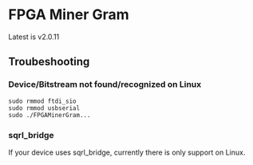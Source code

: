 # FPGA Miner Gram
Latest is v2.0.11

## Troubeshooting
### Device/Bitstream not found/recognized on Linux
```
sudo rmmod ftdi_sio
sudo rmmod usbserial
sudo ./FPGAMinerGram...
```
### sqrl_bridge
If your device uses sqrl_bridge, currently there is only support on Linux.
